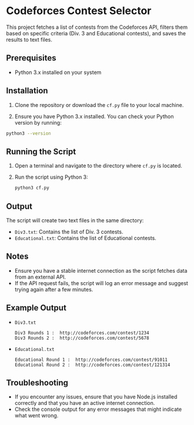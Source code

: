 # Codeforces Contest Selector

This project fetches a list of contests from the Codeforces API, filters them based on specific criteria (Div. 3 and Educational contests), and saves the results to text files.

## Prerequisites

- Python 3.x installed on your system

## Installation

1. Clone the repository or download the `cf.py` file to your local machine.

2. Ensure you have Python 3.x installed. You can check your Python version by running:

```sh
python3 --version
```

## Running the Script

1. Open a terminal and navigate to the directory where `cf.py` is located.

2. Run the script using Python 3:
    ```sh
    python3 cf.py
    ```

## Output

The script will create two text files in the same directory:

- `Div3.txt`: Contains the list of Div. 3 contests.
- `Educational.txt`: Contains the list of Educational contests.

## Notes

- Ensure you have a stable internet connection as the script fetches data from an external API.
- If the API request fails, the script will log an error message and suggest trying again after a few minutes.

## Example Output

- `Div3.txt`

  ```
  Div3 Rounds 1 :  http://codeforces.com/contest/1234
  Div3 Rounds 2 :  http://codeforces.com/contest/5678
  ```

- `Educational.txt`
  ```
  Educational Round 1 :  http://codeforces.com/contest/91011
  Educational Round 2 :  http://codeforces.com/contest/121314
  ```

## Troubleshooting

- If you encounter any issues, ensure that you have Node.js installed correctly and that you have an active internet connection.
- Check the console output for any error messages that might indicate what went wrong.
